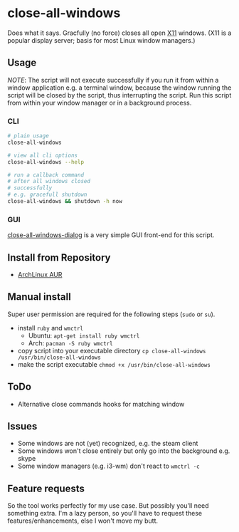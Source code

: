 close-all-windows
=================

Does what it says.
Gracfully (no force) closes all open [X11](http://www.x.org/) windows.
(X11 is a popular display server; basis for most Linux window managers.)

## Usage

_NOTE_: The script will not execute successfully if you run it from within a window application e.g. a terminal window, because the window running the script will be closed by the script, thus interrupting the script. Run this script from within your window manager or in a background process.

### CLI
```bash
# plain usage
close-all-windows

# view all cli options
close-all-windows --help

# run a callback command
# after all windows closed
# successfully
# e.g. gracefull shutdown
close-all-windows && shutdown -h now
```

### GUI
[close-all-windows-dialog](https://github.com/vilnius-leopold/close-all-windows-dialog) is a very simple GUI front-end for this script.

## Install from Repository
- [ArchLinux AUR](https://aur.archlinux.org/packages/close-all-windows/)

## Manual install
Super user permission are required for the following steps (`sudo` or `su`).

- install `ruby` and `wmctrl`
	- Ubuntu: `apt-get install ruby wmctrl`
	- Arch: `pacman -S ruby wmctrl`
- copy script into your executable directory `cp close-all-windows /usr/bin/close-all-windows`
- make the script executable `chmod +x /usr/bin/close-all-windows`

## ToDo
- Alternative close commands hooks for matching window

## Issues
- Some windows are not (yet) recognized, e.g. the steam client
- Some windows won't close entirely but only go into the background e.g. skype
- Some window managers (e.g. i3-wm) don't react to `wmctrl -c`

## Feature requests
So the tool works perfectly for my use case. But possibly you'll need something extra.
I'm a lazy person, so you'll have to request these features/enhancements, else I won't move my butt.